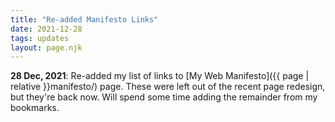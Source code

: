 ```yaml
---
title: "Re-added Manifesto Links"
date: 2021-12-28
tags: updates
layout: page.njk
---
```


**28 Dec, 2021**: Re-added my list of links to [My Web Manifesto]({{ page | relative }}manifesto/) page. These were left out of the recent page redesign, but they're back now. Will spend some time adding the remainder from my bookmarks.